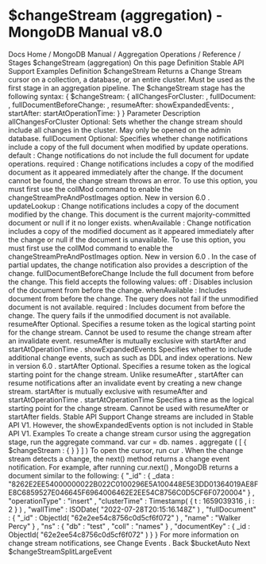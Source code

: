 # $changeStream (aggregation) - MongoDB Manual v8.0


Docs Home / MongoDB Manual / Aggregation Operations / Reference / Stages $changeStream (aggregation) On this page Definition Stable API Support Examples Definition $changeStream Returns a Change Stream cursor on a collection, a database,
or an entire cluster. Must be used as the first stage in an aggregation pipeline. The $changeStream stage has the following syntax: { $changeStream: { allChangesForCluster: <boolean>, fullDocument: <string>, fullDocumentBeforeChange: <string>, resumeAfter: <document> showExpandedEvents: <boolean>, startAfter: <document> startAtOperationTime: <timestamp> } } Parameter Description allChangesForCluster Optional: Sets whether the change stream should include all changes
in the cluster. May only be opened on the admin database. fullDocument Optional: Specifies whether change notifications include a copy of the
full document when modified by update operations. default : Change notifications do not include the full document
for update operations. required : Change notifications includes a copy of the modified
document as it appeared immediately after the change. If the
document cannot be found, the change stream throws an error. To use this option, you must first use the collMod command to enable the changeStreamPreAndPostImages option. New in version 6.0 . updateLookup : Change notifications includes a copy of the
document modified by the change.  This document is the current
majority-committed document or null if it no longer exists. whenAvailable : Change notification includes a copy of the
modified document as it appeared immediately after the change or null if the document is unavailable. To use this option, you must first use the collMod command to enable the changeStreamPreAndPostImages option. New in version 6.0 . In the case of partial updates, the change notification also
provides a description of the change. fullDocumentBeforeChange Include the full document from before the change.
This field accepts the following values: off : Disables inclusion of the document from before the change. whenAvailable : Includes document from before the change.
The query does not fail if the unmodified document is not available. required : Includes document from before the change. The query
fails if the unmodified document is not available. resumeAfter Optional. Specifies a resume token as the
logical starting point for the change stream. Cannot be used to resume
the change stream after an invalidate event. resumeAfter is mutually exclusive with startAfter and startAtOperationTime . showExpandedEvents Specifies whether to include additional change events, such as
such as DDL and index operations. New in version 6.0 . startAfter Optional. Specifies a resume token as the
logical starting point for the change stream. Unlike resumeAfter , startAfter can resume notifications after an invalidate event by creating a new change stream. startAfter is mutually exclusive with resumeAfter and startAtOperationTime . startAtOperationTime Specifies a time as the logical starting point for the change stream.
Cannot be used with resumeAfter or startAfter fields. Stable API Support Change streams are included in Stable API V1.
However, the showExpandedEvents option is not included in Stable API V1. Examples To create a change stream cursor using the aggregation stage, run
the aggregate command. var cur = db. names . aggregate ( [ { $changeStream : { } } ] ) To open the cursor, run cur . When the change stream detects a change, the next() method returns
a change event notification. For example, after running cur.next() ,
MongoDB returns a document similar to the following: { "_id" : { _data : "8262E2EE54000000022B022C0100296E5A100448E5E3DD01364019AE8FE8C6859527E046645F6964006462E2EE54C8756C0D5CF6F0720004" } , "operationType" : "insert" , "clusterTime" : Timestamp( { t : 1659039316 , i : 2 } ) , "wallTime" : ISODate( "2022-07-28T20:15:16.148Z" ) , "fullDocument" : { "_id" : ObjectId( "62e2ee54c8756c0d5cf6f072" ) , "name" : "Walker Percy" } , "ns" : { "db" : "test" , "coll" : "names" } , "documentKey" : { _id : ObjectId( "62e2ee54c8756c0d5cf6f072" ) } } For more information on change stream notifications, see Change Events . Back $bucketAuto Next $changeStreamSplitLargeEvent
